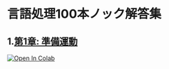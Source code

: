 # 言語処理100本ノック解答集
## 1.[第1章: 準備運動](https://github.com/Ryutaro-A/nlp-nock100-answer/blob/main/nlp_nock01.ipynb "01")
[![Open In Colab](https://colab.research.google.com/assets/colab-badge.svg)](https://colab.research.google.com/drive/1VZMfjUikDpQtpApnFWGFj40hVDeUKjXZ#scrollTo=J7_MA_p6TwEj)
